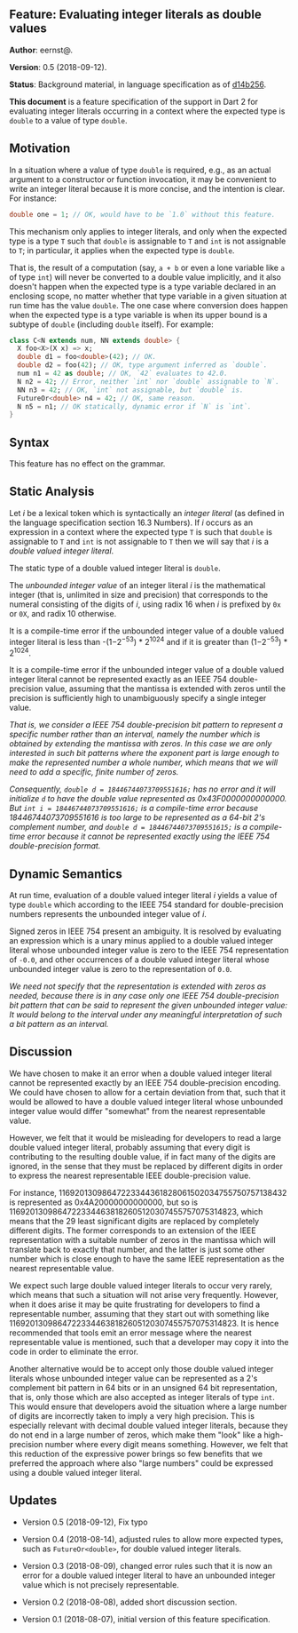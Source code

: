 ## Feature: Evaluating integer literals as double values

**Author**: eernst@.

**Version**: 0.5 (2018-09-12).

**Status**: Background material, in language specification as of
[d14b256](https://github.com/dart-lang/sdk/commit/d14b256e351464db352f361f1206e1415db65d9c).

**This document** is a feature specification of the support in Dart 2 for
evaluating integer literals occurring in a context where the expected type
is `double` to a value of type `double`.


## Motivation

In a situation where a value of type `double` is required, e.g., as an
actual argument to a constructor or function invocation, it may be
convenient to write an integer literal because it is more concise, and
the intention is clear. For instance:

```dart
double one = 1; // OK, would have to be `1.0` without this feature.
```

This mechanism only applies to integer literals, and only when the expected
type is a type `T` such that `double` is assignable to `T` and `int` is not
assignable to `T`; in particular, it applies when the expected type is
`double`.

That is, the result of a computation (say, `a + b` or even a lone variable
like `a` of type `int`) will never be converted to a double value
implicitly, and it also doesn't happen when the expected type is a type
variable declared in an enclosing scope, no matter whether that type
variable in a given situation at run time has the value `double`. The one
case where conversion does happen when the expected type is a type variable
is when its upper bound is a subtype of `double` (including `double`
itself). For example:

```dart
class C<N extends num, NN extends double> {
  X foo<X>(X x) => x;
  double d1 = foo<double>(42); // OK.
  double d2 = foo(42); // OK, type argument inferred as `double`.
  num n1 = 42 as double; // OK, `42` evaluates to 42.0.
  N n2 = 42; // Error, neither `int` nor `double` assignable to `N`.
  NN n3 = 42; // OK, `int` not assignable, but `double` is.
  FutureOr<double> n4 = 42; // OK, same reason.
  N n5 = n1; // OK statically, dynamic error if `N` is `int`.
}
```


## Syntax

This feature has no effect on the grammar.


## Static Analysis

Let _i_ be a lexical token which is syntactically an _integer literal_ (as
defined in the language specification section 16.3 Numbers). If _i_ occurs
as an expression in a context where the expected type `T` is such that
`double` is assignable to `T` and `int` is not assignable to `T` then we
will say that _i_ is a _double valued integer literal_.

The static type of a double valued integer literal is `double`.

The _unbounded integer value_ of an integer literal _i_ is the mathematical
integer (that is, unlimited in size and precision) that corresponds to the
numeral consisting of the digits of _i_, using radix 16 when _i_ is prefixed
by `0x` or `0X`, and radix 10 otherwise.

It is a compile-time error if the unbounded integer value of a double
valued integer literal is less than
-(1−2<sup>−53</sup>) * 2<sup>1024</sup>
and if it is greater
than (1−2<sup>−53</sup>) * 2<sup>1024</sup>.

It is a compile-time error if the unbounded integer value of a double
valued integer literal cannot be represented exactly as an IEEE 754
double-precision value, assuming that the mantissa is extended with zeros
until the precision is sufficiently high to unambiguously specify a single
integer value.

*That is, we consider a IEEE 754 double-precision bit pattern to represent
a specific number rather than an interval, namely the number which is
obtained by extending the mantissa with zeros. In this case we are only
interested in such bit patterns where the exponent part is large enough to
make the represented number a whole number, which means that we will need
to add a specific, finite number of zeros.*

*Consequently,
`double d = 18446744073709551616;`
has no error and it will initialize `d` to have the double value
represented as 0x43F0000000000000. But
`int i = 18446744073709551616;`
is a compile-time error because 18446744073709551616 is too large to be
represented as a 64-bit 2's complement number, and
`double d = 18446744073709551615;`
is a compile-time error because it cannot be represented exactly using the
IEEE 754 double-precision format.*


## Dynamic Semantics

At run time, evaluation of a double valued integer literal _i_ yields a
value of type `double` which according to the IEEE 754 standard for
double-precision numbers represents the unbounded integer value of _i_.

Signed zeros in IEEE 754 present an ambiguity. It is resolved by
evaluating an expression which is a unary minus applied to a double valued
integer literal whose unbounded integer value is zero to the IEEE 754
representation of `-0.0`, and other occurrences of a double valued integer
literal whose unbounded integer value is zero to the representation of
`0.0`.

*We need not specify that the representation is extended with zeros as
needed, because there is in any case only one IEEE 754 double-precision bit
pattern that can be said to represent the given unbounded integer value: It
would belong to the interval under any meaningful interpretation of such a
bit pattern as an interval.*


## Discussion

We have chosen to make it an error when a double valued integer literal
cannot be represented exactly by an IEEE 754 double-precision encoding. We
could have chosen to allow for a certain deviation from that, such that it
would be allowed to have a double valued integer literal whose unbounded
integer value would differ "somewhat" from the nearest representable value.

However, we felt that it would be misleading for developers to read a large
double valued integer literal, probably assuming that every digit is
contributing to the resulting double value, if in fact many of the digits
are ignored, in the sense that they must be replaced by different digits in
order to express the nearest representable IEEE double-precision value.

For instance,
11692013098647223344361828061502034755750757138432 is represented as
0x4A20000000000000, but so is
11692013098647223344638182605120307455757075314823, which means that
the 29 least significant digits are replaced by completely different
digits. The former corresponds to an extension of the IEEE representation
with a suitable number of zeros in the mantissa which will translate back
to exactly that number, and the latter is just some other number which is
close enough to have the same IEEE representation as the nearest
representable value.

We expect such large double valued integer literals to occur very rarely,
which means that such a situation will not arise very frequently. However,
when it does arise it may be quite frustrating for developers to find a
representable number, assuming that they start out with something like
11692013098647223344638182605120307455757075314823. It is hence recommended
that tools emit an error message where the nearest representable value is
mentioned, such that a developer may copy it into the code in order to
eliminate the error.

Another alternative would be to accept only those double valued integer
literals whose unbounded integer value can be represented as a 2's
complement bit pattern in 64 bits or in an unsigned 64 bit representation,
that is, only those which are also accepted as integer literals of type
`int`.  This would ensure that developers avoid the situation where a large
number of digits are incorrectly taken to imply a very high precision.
This is especially relevant with decimal double valued integer literals,
because they do not end in a large number of zeros, which make them "look"
like a high-precision number where every digit means something. However, we
felt that this reduction of the expressive power brings so few benefits
that we preferred the approach where also "large numbers" could be
expressed using a double valued integer literal.


## Updates
*   Version 0.5 (2018-09-12), Fix typo

*   Version 0.4 (2018-08-14), adjusted rules to allow more expected types,
    such as `FutureOr<double>`, for double valued integer literals.

*   Version 0.3 (2018-08-09), changed error rules such that it is now an
    error for a double valued integer literal to have an unbounded
    integer value which is not precisely representable.

*   Version 0.2 (2018-08-08), added short discussion section.

*   Version 0.1 (2018-08-07), initial version of this feature specification.
